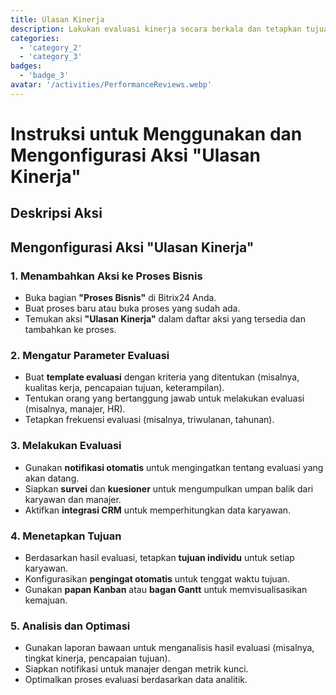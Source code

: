 ```yaml
---
title: Ulasan Kinerja
description: Lakukan evaluasi kinerja secara berkala dan tetapkan tujuan.
categories: 
  - 'category_2'
  - 'category_3'
badges: 
  - 'badge_3'
avatar: '/activities/PerformanceReviews.webp'
---
```


# Instruksi untuk Menggunakan dan Mengonfigurasi Aksi "Ulasan Kinerja"

## Deskripsi Aksi

## **Mengonfigurasi Aksi "Ulasan Kinerja"**

### 1. Menambahkan Aksi ke Proses Bisnis
- Buka bagian **"Proses Bisnis"** di Bitrix24 Anda.
- Buat proses baru atau buka proses yang sudah ada.
- Temukan aksi **"Ulasan Kinerja"** dalam daftar aksi yang tersedia dan tambahkan ke proses.

### 2. Mengatur Parameter Evaluasi
- Buat **template evaluasi** dengan kriteria yang ditentukan (misalnya, kualitas kerja, pencapaian tujuan, keterampilan).
- Tentukan orang yang bertanggung jawab untuk melakukan evaluasi (misalnya, manajer, HR).
- Tetapkan frekuensi evaluasi (misalnya, triwulanan, tahunan).

### 3. Melakukan Evaluasi
- Gunakan **notifikasi otomatis** untuk mengingatkan tentang evaluasi yang akan datang.
- Siapkan **survei** dan **kuesioner** untuk mengumpulkan umpan balik dari karyawan dan manajer.
- Aktifkan **integrasi CRM** untuk memperhitungkan data karyawan.

### 4. Menetapkan Tujuan
- Berdasarkan hasil evaluasi, tetapkan **tujuan individu** untuk setiap karyawan.
- Konfigurasikan **pengingat otomatis** untuk tenggat waktu tujuan.
- Gunakan **papan Kanban** atau **bagan Gantt** untuk memvisualisasikan kemajuan.

### 5. Analisis dan Optimasi
- Gunakan laporan bawaan untuk menganalisis hasil evaluasi (misalnya, tingkat kinerja, pencapaian tujuan).
- Siapkan notifikasi untuk manajer dengan metrik kunci.
- Optimalkan proses evaluasi berdasarkan data analitik.